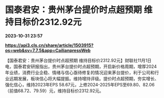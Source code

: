 # 国泰君安：贵州茅台提价时点超预期 维持目标价2312.92元

**2023-10-31 23:57**

**https://api3.cls.cn/share/article/1503915?os=web&sv=7.7.5&app=CailianpressWeb**

【国泰君安：贵州茅台提价时点超预期 维持目标价2312.92元】财联社11月1日电，国泰君安研报指出，贵州茅台提价时点超预期，开启新价格周期，增厚2024年业绩，消费行业企稳、情绪与信心亟待修复的情况迎来茅台提价，利于公司和行业远期发展，板块信心将大幅提振。维持增持评级。提价时点超预期，夯实增长、强化信心，维持2023年EPS 58.67元，上修2024-2025年EPS至69.80、82.06（前值68.72、79.59）元，维持目标价2312.92元。